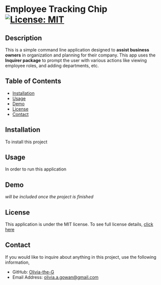 # Employee Tracking Chip [![License: MIT](https://img.shields.io/badge/License-MIT-yellow?style=flat-square&link=https%3A%2F%2Fopensource.org%2Flicense%2Fmit%2F)](https://opensource.org/license/mit/)

## Description 
This is a simple command line application designed to **assist business owners** in organization and planning for their company. This app uses the **Inquirer package** to prompt the user with various actions like viewing employee roles, and adding departments, etc.

## Table of Contents

- [Installation](#installation)
- [Usage](#usage)
- [Demo](#demo)
- [License](#license)
- [Contact](#contact)

## Installation
To install this project 

## Usage
In order to run this application 

## Demo
*will be included once the project is finished*

## License
This application is under the MIT license. To see full license details, [click here](https://opensource.org/license/mit/)

## Contact
If you would like to inquire about anything in this project, use the following information,
- GitHub: [Olivia-the-G](https://github.com/Olivia-the-G)
- Email Address: olivia.a.gowan@gmail.com
